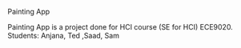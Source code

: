 Painting App

Painting App is a project done for HCI course (SE for HCI) ECE9020. Students: Anjana, Ted ,Saad, Sam  
